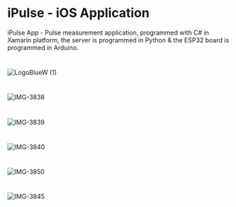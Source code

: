 # iPulse - iOS Application
iPulse App - Pulse measurement application, programmed with C# in Xamarin platform, the server is programmed in Python & the ESP32 board is programmed in Arduino.
#
![LogoBlueW (1)](https://user-images.githubusercontent.com/50997706/167970658-b1b43bcf-4bba-4c25-83fe-34083c24ef17.png)
#
![IMG-3838](https://user-images.githubusercontent.com/50997706/167965895-35584c6f-ec80-4359-b569-cba6e327380d.png)
#
![IMG-3839](https://user-images.githubusercontent.com/50997706/167965899-7765ee90-0406-41c5-a7e3-746eb0f3174d.png)
#
![IMG-3840](https://user-images.githubusercontent.com/50997706/167965902-e794111b-2abf-4532-97e1-bb6cf5ca81fe.png)
#
![IMG-3850](https://user-images.githubusercontent.com/50997706/167965918-89094586-9006-4f0a-96ab-ac86abe3b68c.png)
#
![IMG-3845](https://user-images.githubusercontent.com/50997706/167965906-05b620ca-4aa7-41cb-b605-5cdb426196e4.png)
